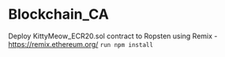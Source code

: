 # Blockchain_CA

Deploy KittyMeow_ECR20.sol contract to Ropsten using Remix - https://remix.ethereum.org/
``run npm install``